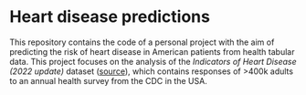 # Heart disease predictions
This repository contains the code of a personal project with the aim of predicting the risk of heart disease in American patients from health tabular data. This project focuses on the analysis of the *Indicators of Heart Disease (2022 update)* dataset ([source](https://www.kaggle.com/datasets/kamilpytlak/personal-key-indicators-of-heart-disease)), which contains responses of >400k adults to an annual health survey from the CDC in the USA.